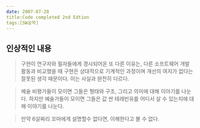 ```yaml
---
date: 2007-07-28
title:Code completed 2nd Edtion
tags:[SW공학]
---
```


## 인상적인 내용

> 구현이 연구자와 필자들에게 경시되어온 또 다른 이유는, 다른 소프트웨어 개발활동과 비교했을 때 구현은 상대적으로 기계적인 과정이며 개선의 여지가 없다는 잘못된 생각 때문이다. 이는 사실과 완전히 다르다.

> 예술 비평가들이 모이면 그들은 형태와 구조, 그리고 의미에 대해 이야기를 나눈다. 하지만 예술가들이 모이면 그들은 값 싼 테레빈유를 어디서 살 수 있는지에 대해 이야기를 나눈다.

> 만약 6살짜리 꼬마에게 설명할수 없다면, 이해한다고 볼 수 없다.
